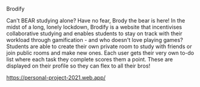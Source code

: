 Brodify

Can't BEAR studying alone? Have no fear, Brody the bear is here! In the midst of a long, lonely lockdown, Brodify is a website that incentivises collaborative studying and enables students to stay on track with their workload through gamification - and who doesn't love playing games? Students are able to create their own private room to study with friends or join public rooms and make new ones. Each user gets their very own to-do list where each task they complete scores them a point. These are displayed on their profile so they can flex to all their bros!       

https://personal-project-2021.web.app/

